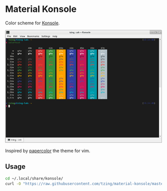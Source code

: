 # Material Konsole

Color scheme for [Konsole].

![](screenshot.png)

Inspired by [papercolor] the theme for vim.

[Konsole]: https://konsole.kde.org/
[papercolor]: https://github.com/NLKNguyen/papercolor-theme

## Usage

```sh
cd ~/.local/share/konsole/
curl -O "https://raw.githubusercontent.com/tzing/material-konsole/master/Material Dark.colorscheme"
```
